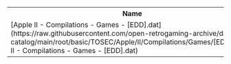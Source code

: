 <table>
<tr><th>Name</th><th>Size</th></tr>
<tr><td>
[Apple II - Compilations - Games - [EDD].dat](https://raw.githubusercontent.com/open-retrogaming-archive/dat-catalog/main/root/basic/TOSEC/Apple/II/Compilations/Games/[EDD]/Apple II - Compilations - Games - [EDD].dat)
</td><td>3488</td></tr>
</table>
